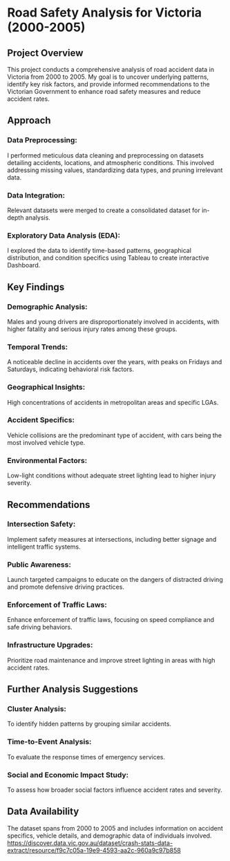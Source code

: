 # Road Safety Analysis for Victoria (2000-2005)

## Project Overview
This project conducts a comprehensive analysis of road accident data in Victoria from 2000 to 2005. My goal is to uncover underlying patterns, identify key risk factors, and provide informed recommendations to the Victorian Government to enhance road safety measures and reduce accident rates.

## Approach
### Data Preprocessing: 
I performed meticulous data cleaning and preprocessing on datasets detailing accidents, locations, and atmospheric conditions. This involved addressing missing values, standardizing data types, and pruning irrelevant data.
### Data Integration: 
Relevant datasets were merged to create a consolidated dataset for in-depth analysis.
### Exploratory Data Analysis (EDA): 
I explored the data to identify time-based patterns, geographical distribution, and condition specifics using Tableau to create interactive Dashboard.

## Key Findings
### Demographic Analysis:
Males and young drivers are disproportionately involved in accidents, with higher fatality and serious injury rates among these groups.
### Temporal Trends: 
A noticeable decline in accidents over the years, with peaks on Fridays and Saturdays, indicating behavioral risk factors.
### Geographical Insights: 
High concentrations of accidents in metropolitan areas and specific LGAs.
### Accident Specifics: 
Vehicle collisions are the predominant type of accident, with cars being the most involved vehicle type.
### Environmental Factors: 
Low-light conditions without adequate street lighting lead to higher injury severity.

## Recommendations
### Intersection Safety: 
Implement safety measures at intersections, including better signage and intelligent traffic systems.
### Public Awareness: 
Launch targeted campaigns to educate on the dangers of distracted driving and promote defensive driving practices.
### Enforcement of Traffic Laws: 
Enhance enforcement of traffic laws, focusing on speed compliance and safe driving behaviors.
### Infrastructure Upgrades: 
Prioritize road maintenance and improve street lighting in areas with high accident rates.

## Further Analysis Suggestions
### Cluster Analysis: 
To identify hidden patterns by grouping similar accidents.
### Time-to-Event Analysis: 
To evaluate the response times of emergency services.
### Social and Economic Impact Study:
To assess how broader social factors influence accident rates and severity.

## Data Availability
The dataset spans from 2000 to 2005 and includes information on accident specifics, vehicle details, and demographic data of individuals involved.
https://discover.data.vic.gov.au/dataset/crash-stats-data-extract/resource/f9c7c05a-19e9-4593-aa2c-960a9c97b858 
